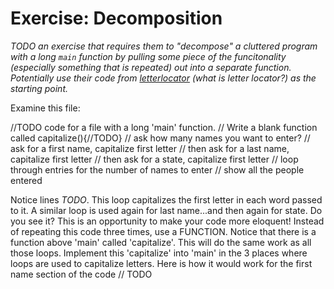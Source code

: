 # Exercise: Decomposition

*TODO an exercise that requires them to "decompose" a cluttered program with a long `main` function by pulling
some piece of the funcitonality (especially something that is repeated) out into a separate function. Potentially
use their code from [letterlocator](../letterlocator) (what is letter locator?) as the starting point.*

Examine this file:

  //TODO code for a file with a long 'main' function.
    // Write a blank function called capitalize(){//TODO}
    // ask how many names you want to enter?
    // ask for a first name, capitalize first letter
    // then ask for a last name, capitalize first letter
    // then ask for a state, capitalize first letter
    // loop through entries for the number of names to enter
    // show all the people entered 
    
  
Notice lines *TODO*.  This loop capitalizes the first letter in each word passed to it.  A similar loop is used again for last name...and then again for state. Do you see it?  This is an opportunity to make your code more eloquent! Instead of repeating this code three times, use a FUNCTION.  Notice that there is a function above 'main' called 'capitalize'.  This will do the same work as all those loops.  Implement this 'capitalize' into 'main' in the 3 places where loops are used to capitalize letters.  Here is how it would work for the first name section of the code // TODO




  
  
